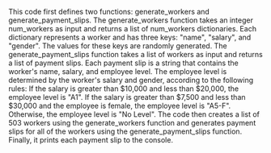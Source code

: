 This code first defines two functions: generate_workers and generate_payment_slips. The generate_workers function takes an integer num_workers as input and returns a list of num_workers dictionaries. Each dictionary represents a worker and has three keys: "name", "salary", and "gender". The values for these keys are randomly generated.
The generate_payment_slips function takes a list of workers as input and returns a list of payment slips. Each payment slip is a string that contains the worker's name, salary, and employee level. The employee level is determined by the worker's salary and gender, according to the following rules:
If the salary is greater than $10,000 and less than $20,000, the employee level is "A1".
If the salary is greater than $7,500 and less than $30,000 and the employee is female, the employee level is "A5-F".
Otherwise, the employee level is "No Level".
The code then creates a list of 503 workers using the generate_workers function and generates payment slips for all of the workers using the generate_payment_slips function. Finally, it prints each payment slip to the console.
